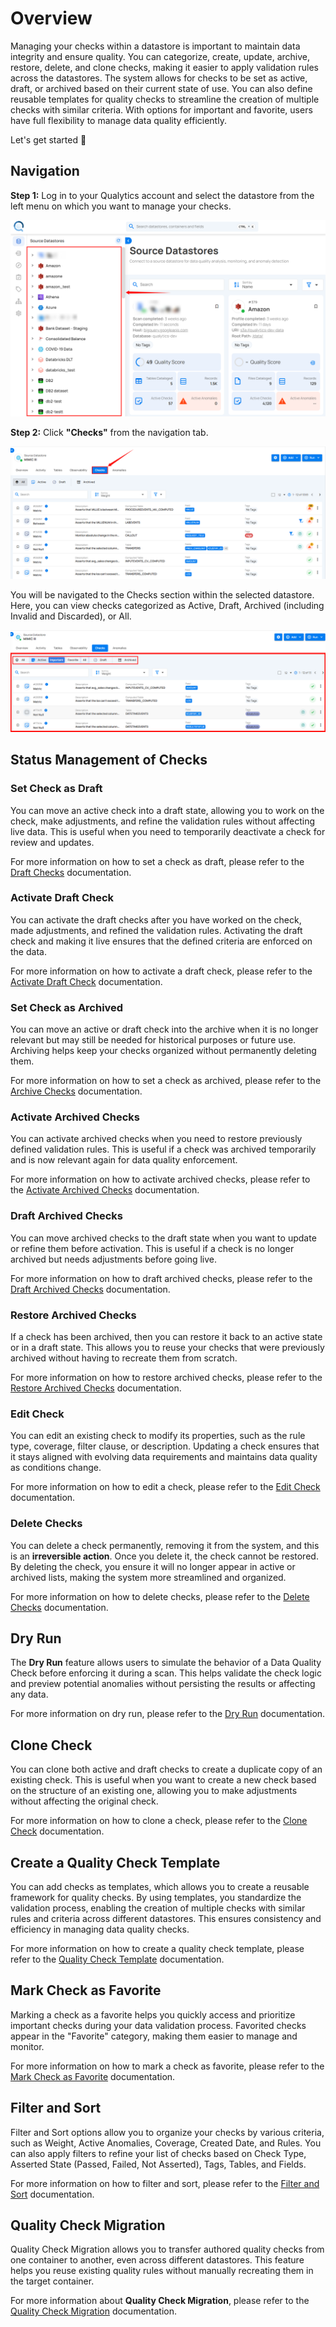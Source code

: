 # Overview

Managing your checks within a datastore is important to maintain data integrity and ensure quality. You can categorize, create, update, archive, restore, delete, and clone checks, making it easier to apply validation rules across the datastores. The system allows for checks to be set as active, draft, or archived based on their current state of use. You can also define reusable templates for quality checks to streamline the creation of multiple checks with similar criteria. With options for important and favorite, users have full flexibility to manage data quality efficiently.

Let's get started 🚀

## Navigation

**Step 1:** Log in to your Qualytics account and select the datastore from the left menu on which you want to manage your checks.

![datastore](../assets/datastore-checks/overview/datastore-light-1.png)

**Step 2:** Click **"Checks"** from the navigation tab.

![checks](../assets/datastore-checks/overview/checks-light-2.png)

You will be navigated to the Checks section within the selected datastore. Here, you can view checks categorized as Active, Draft, Archived (including Invalid and Discarded), or All.

![navigated](../assets/datastore-checks/overview/navigated-light.png)

## Status Management of Checks

### Set Check as Draft

You can move an active check into a draft state, allowing you to work on the check, make adjustments, and refine the validation rules without affecting live data. This is useful when you need to temporarily deactivate a check for review and updates.

For more information on how to set a check as draft, please refer to the [Draft Checks](../datastore-checks/draft-checks.md) documentation.

### Activate Draft Check

You can activate the draft checks after you have worked on the check, made adjustments, and refined the validation rules. Activating the draft check and making it live ensures that the defined criteria are enforced on the data.

For more information on how to activate a draft check, please refer to the [Activate Draft Check](../datastore-checks/activate-draft-check.md) documentation.

### Set Check as Archived

You can move an active or draft check into the archive when it is no longer relevant but may still be needed for historical purposes or future use. Archiving helps keep your checks organized without permanently deleting them.

For more information on how to set a check as archived, please refer to the [Archive Checks](../datastore-checks/archive-check.md) documentation.

### Activate Archived Checks

You can activate archived checks when you need to restore previously defined validation rules. This is useful if a check was archived temporarily and is now relevant again for data quality enforcement.

For more information on how to activate archived checks, please refer to the [Activate Archived Checks](../datastore-checks/activate-archived-checks.md) documentation.

### Draft Archived Checks

You can move archived checks to the draft state when you want to update or refine them before activation. This is useful if a check is no longer archived but needs adjustments before going live.

For more information on how to draft archived checks, please refer to the [Draft Archived Checks](../datastore-checks/draft-archived-checks.md) documentation.

### Restore Archived Checks

If a check has been archived, then you can restore it back to an active state or in a draft state. This allows you to reuse your checks that were previously archived without having to recreate them from scratch.

For more information on how to restore archived checks, please refer to the [Restore Archived Checks](../datastore-checks/restore-archived-checks.md) documentation.

### Edit Check

You can edit an existing check to modify its properties, such as the rule type, coverage, filter clause, or description. Updating a check ensures that it stays aligned with evolving data requirements and maintains data quality as conditions change.

For more information on how to edit a check, please refer to the [Edit Check](../datastore-checks/edit-checks.md) documentation.

### Delete Checks

You can delete a check permanently, removing it from the system, and this is an **irreversible action**. Once you delete it, the check cannot be restored. By deleting the check, you ensure it will no longer appear in active or archived lists, making the system more streamlined and organized.

For more information on how to delete checks, please refer to the [Delete Checks](../datastore-checks/delete-checks.md) documentation.

## Dry Run

The **Dry Run** feature allows users to simulate the behavior of a Data Quality Check before enforcing it during a scan. This helps validate the check logic and preview potential anomalies without persisting the results or affecting any data.

For more information on dry run, please refer to the [Dry Run](../datastore-checks/dry-run.md) documentation.

## Clone Check

You can clone both active and draft checks to create a duplicate copy of an existing check. This is useful when you want to create a new check based on the structure of an existing one, allowing you to make adjustments without affecting the original check.

For more information on how to clone a check, please refer to the [Clone Check](../datastore-checks/clone-check.md) documentation.

## Create a Quality Check Template

You can add checks as templates, which allows you to create a reusable framework for quality checks. By using templates, you standardize the validation process, enabling the creation of multiple checks with similar rules and criteria across different datastores. This ensures consistency and efficiency in managing data quality checks.

For more information on how to create a quality check template, please refer to the [Quality Check Template](../datastore-checks/quality-check-template.md) documentation.

## Mark Check as Favorite

Marking a check as a favorite helps you quickly access and prioritize important checks during your data validation process. Favorited checks appear in the "Favorite" category, making them easier to manage and monitor.

For more information on how to mark a check as favorite, please refer to the [Mark Check as Favorite](../datastore-checks/check-favorite.md) documentation.

## Filter and Sort

Filter and Sort options allow you to organize your checks by various criteria, such as Weight, Active Anomalies, Coverage, Created Date, and Rules. You can also apply filters to refine your list of checks based on Check Type, Asserted State (Passed, Failed, Not Asserted), Tags, Tables, and Fields.

For more information on how to filter and sort, please refer to the [Filter and Sort](../datastore-checks/filter-and-sort.md) documentation.

## Quality Check Migration

Quality Check Migration allows you to transfer authored quality checks from one container to another, even across different datastores. This feature helps you reuse existing quality rules without manually recreating them in the target container. 

For more information about **Quality Check Migration**, please refer to the [Quality Check Migration](../datastore-checks/quality-check-migration.md) documentation.
